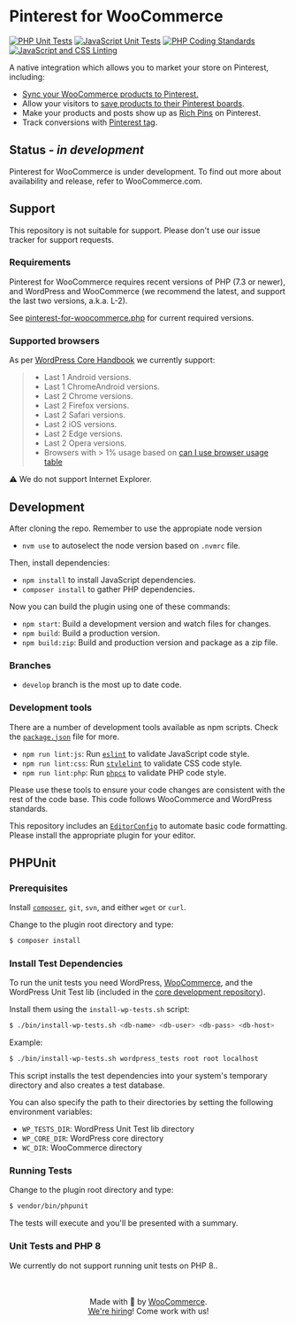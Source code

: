 # Pinterest for WooCommerce

[![PHP Unit Tests](https://github.com/woocommerce/pinterest-for-woocommerce/actions/workflows/php-unit-tests.yml/badge.svg)](https://github.com/woocommerce/pinterest-for-woocommerce/actions/workflows/php-unit-tests.yml)
[![JavaScript Unit Tests](https://github.com/woocommerce/pinterest-for-woocommerce/actions/workflows/js-unit-tests.yml/badge.svg)](https://github.com/woocommerce/pinterest-for-woocommerce/actions/workflows/js-unit-tests.yml)
[![PHP Coding Standards](https://github.com/woocommerce/pinterest-for-woocommerce/actions/workflows/php-coding-standards.yml/badge.svg)](https://github.com/woocommerce/pinterest-for-woocommerce/actions/workflows/php-coding-standards.yml)
[![JavaScript and CSS Linting](https://github.com/woocommerce/pinterest-for-woocommerce/actions/workflows/js-css-linting.yml/badge.svg)](https://github.com/woocommerce/pinterest-for-woocommerce/actions/workflows/js-css-linting.yml)

A native integration which allows you to market your store on Pinterest, including:

-   [Sync your WooCommerce products to Pinterest.](https://help.pinterest.com/en/business/article/before-you-get-started-with-catalogs)
-   Allow your visitors to [save products to their Pinterest boards](https://help.pinterest.com/en/business/article/save-button).
-   Make your products and posts show up as [Rich Pins](https://help.pinterest.com/en/business/article/rich-pins) on Pinterest.
-   Track conversions with [Pinterest tag](https://help.pinterest.com/en/business/article/track-conversions-with-pinterest-tag).

## Status - _in development_

Pinterest for WooCommerce is under development. To find out more about availability and release, refer to WooCommerce.com.

## Support

This repository is not suitable for support. Please don't use our issue tracker for support requests.

### Requirements

Pinterest for WooCommerce requires recent versions of PHP (7.3 or newer), and WordPress and WooCommerce (we recommend the latest, and support the last two versions, a.k.a. L-2).

See [pinterest-for-woocommerce.php](https://github.com/woocommerce/pinterest-for-woocommerce/blob/develop/pinterest-for-woocommerce.php) for current required versions.

### Supported browsers

As per [WordPress Core Handbook](https://make.wordpress.org/core/handbook/best-practices/browser-support/) we currently support:

> -   Last 1 Android versions.
> -   Last 1 ChromeAndroid versions.
> -   Last 2 Chrome versions.
> -   Last 2 Firefox versions.
> -   Last 2 Safari versions.
> -   Last 2 iOS versions.
> -   Last 2 Edge versions.
> -   Last 2 Opera versions.
> -   Browsers with > 1% usage based on [can I use browser usage table](https://caniuse.com/usage-table)

:warning: We do not support Internet Explorer.

## Development

After cloning the repo. Remember to use the appropiate node version

- `nvm use` to autoselect the node version based on `.nvmrc` file.

Then, install dependencies:

-   `npm install` to install JavaScript dependencies.
-   `composer install` to gather PHP dependencies.

Now you can build the plugin using one of these commands:

-   `npm start`: Build a development version and watch files for changes.
-   `npm build`: Build a production version.
-   `npm build:zip`: Build and production version and package as a zip file.

### Branches

-   `develop` branch is the most up to date code.

### Development tools

There are a number of development tools available as npm scripts. Check the [`package.json`](https://github.com/woocommerce/pinterest-for-woocommerce/blob/develop/package.json) file for more.

-   `npm run lint:js`: Run [`eslint`](https://eslint.org/) to validate JavaScript code style.
-   `npm run lint:css`: Run [`stylelint`](https://stylelint.io/) to validate CSS code style.
-   `npm run lint:php`: Run [`phpcs`](https://github.com/squizlabs/PHP_CodeSniffer) to validate PHP code style.

Please use these tools to ensure your code changes are consistent with the rest of the code base. This code follows WooCommerce and WordPress standards.

This repository includes an [`EditorConfig`](https://editorconfig.org/) to automate basic code formatting. Please install the appropriate plugin for your editor.


## PHPUnit

### Prerequisites

Install [`composer`](https://getcomposer.org/), `git`, `svn`, and either `wget` or `curl`.

Change to the plugin root directory and type:

```bash
$ composer install
```


### Install Test Dependencies

To run the unit tests you need WordPress, [WooCommerce](https://github.com/woocommerce/woocommerce), and the WordPress Unit Test lib (included in the [core development repository](https://make.wordpress.org/core/handbook/testing/automated-testing/phpunit/)).

Install them using the `install-wp-tests.sh` script:

```bash
$ ./bin/install-wp-tests.sh <db-name> <db-user> <db-pass> <db-host>
```

Example:

```bash
$ ./bin/install-wp-tests.sh wordpress_tests root root localhost
```

This script installs the test dependencies into your system's temporary directory and also creates a test database.

You can also specify the path to their directories by setting the following environment variables:

-   `WP_TESTS_DIR`: WordPress Unit Test lib directory
-   `WP_CORE_DIR`: WordPress core directory
-   `WC_DIR`: WooCommerce directory

### Running Tests

Change to the plugin root directory and type:

```bash
$ vendor/bin/phpunit
```

The tests will execute and you'll be presented with a summary.

### Unit Tests and PHP 8

We currently do not support running unit tests on PHP 8..

<p align="center">
	<br/><br/>
	Made with 💜 by <a href="https://woocommerce.com/">WooCommerce</a>.<br/>
	<a href="https://woocommerce.com/careers/">We're hiring</a>! Come work with us!
</p>

